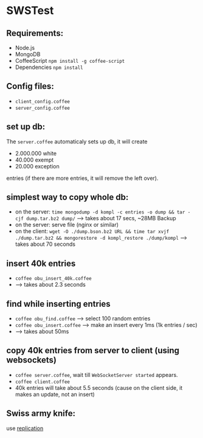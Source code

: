 # SWSTest



## Requirements:
* Node.js
* MongoDB
* CoffeeScript `npm install -g coffee-script`
* Dependencies `npm install`

## Config files:
* `client_config.coffee`
* `server_config.coffee`

## set up db:
The `server.coffee` automaticaly sets up db, it will create

* 2.000.000 white
* 40.000 exempt
* 20.000 exception

entries (if there are more entries, it will remove the left over).


## simplest way to copy whole db:
* on the server:
    `time mongodump -d kompl -c entries -o dump && tar -cjf dump.tar.bz2 dump/` --> takes about 17 secs, ~28MB Backup
* on the server:
    serve file (nginx or similar)
* on the client:
    `wget -O ./dump.bson.bz2 URL && time tar xvjf ./dump.tar.bz2 && mongorestore -d kompl_restore ./dump/kompl` --> takes about 70 seconds

## insert 40k entries
* `coffee obu_insert_40k.coffee`
* --> takes about 2.3 seconds

## find while inserting entries
* `coffee obu_find.coffee`  --> select 100 random entries
* `coffee obu_insert.coffee` --> make an insert every 1ms (1k entries / sec)
* --> takes about 50ms

## copy 40k entries from server to client (using websockets)
* `coffee server.coffee`, wait till `WebSocketServer started` appears.
* `coffee client.coffee`
*  40k entries will take about 5.5 seconds (cause on the client side, it makes an update, not an insert)

## Swiss army knife:
use [replication](http://docs.mongodb.org/manual/replication/)
